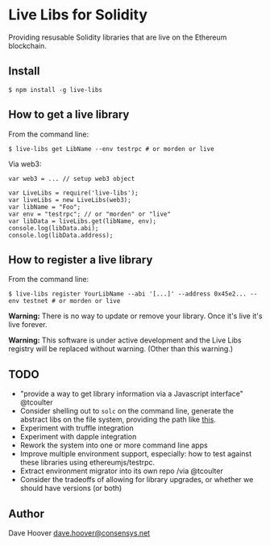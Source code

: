 # Live Libs for Solidity

Providing resusable Solidity libraries that are live on the Ethereum blockchain.

## Install

    $ npm install -g live-libs

## How to get a live library

From the command line:

    $ live-libs get LibName --env testrpc # or morden or live

Via web3:

    var web3 = ... // setup web3 object
    
    var LiveLibs = require('live-libs');
    var liveLibs = new LiveLibs(web3);
    var libName = "Foo";
    var env = "testrpc"; // or "morden" or "live"
    var libData = liveLibs.get(libName, env);
    console.log(libData.abi);
    console.log(libData.address);

## How to register a live library

From the command line:

    $ live-libs register YourLibName --abi '[...]' --address 0x45e2... --env testnet # or morden or live

__Warning:__ There is no way to update or remove your library. Once it's live it's live forever.

__Warning:__ This software is under active development and the Live Libs registry will be replaced without warning. (Other than this warning.)

## TODO

* "provide a way to get library information via a Javascript interface" @tcoulter
* Consider shelling out to `solc` on the command line, generate the abstract libs on the file system, providing the path like [this](https://solidity.readthedocs.io/en/latest/layout-of-source-files.html#use-in-actual-compilers).
* Experiment with truffle integration
* Experiment with dapple integration
* Rework the system into one or more command line apps
* Improve multiple environment support, especially: how to test against these libraries using ethereumjs/testrpc.
* Extract environment migrator into its own repo /via @tcoulter
* Consider the tradeoffs of allowing for library upgrades, or whether we should have versions (or both)

## Author

Dave Hoover <dave.hoover@consensys.net>
